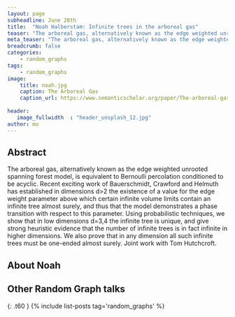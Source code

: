 ```yaml
---
layout: page
subheadline: June 28th
title:  "Noah Halberstam: Infinite trees in the arboreal gas"
teaser: "The arboreal gas, alternatively known as the edge weighted unrooted spanning forest model, is equivalent to Bernoulli percolation conditioned to be acyclic.Using probabilistic techniques, Noah will show that in low dimensions d=3,4 the infinite tree is unique, and give strong heuristic evidence that the number of infinite trees is in fact infinite in higher dimensions."
meta_teaser: "The arboreal gas, alternatively known as the edge weighted unrooted spanning forest model, is equivalent to Bernoulli percolation conditioned to be acyclic.Using probabilistic techniques, Noah will show that in low dimensions d=3,4 the infinite tree is unique, and give strong heuristic evidence that the number of infinite trees is in fact infinite in higher dimensions."
breadcrumb: false
categories:
    - random_graphs
tags:
    - random_graphs
image:
    title: noah.jpg
    caption: The Arboreal Gas
    caption_url: https://www.semanticscholar.org/paper/The-arboreal-gas-and-the-supersphere-sigma-model-Jacobsen-Saleur/823c692a4a0d81b7b1a74f0a3216548e44cca811
    
header:
   image_fullwidth  : "header_unsplash_12.jpg"
author: mo
---
```


## Abstract

The arboreal gas, alternatively known as the edge weighted unrooted spanning forest model, is equivalent to Bernoulli percolation conditioned to be acyclic. Recent exciting work of Bauerschmidt, Crawford and Helmuth has established in dimensions d>2 the existence of a value for the edge weight parameter above which certain infinite volume limits contain an infinite tree almost surely, and thus that the model demonstrates a phase transition with respect to this parameter. Using probabilistic techniques, we show that in low dimensions d=3,4 the infinite tree is unique, and give strong heuristic evidence that the number of infinite trees is in fact infinite in higher dimensions. We also prove that in any dimension all such infinite trees must be one-ended almost surely. Joint work with Tom Hutchcroft.

## About Noah


## Other Random Graph talks
{: .t60 }
{% include list-posts tag='random_graphs' %}



